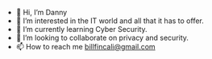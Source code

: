 - 👋 Hi, I’m Danny
- 👀 I’m interested in the IT world and all that it has to offer.
- 🌱 I’m currently learning Cyber Security.
- 💞️ I’m looking to collaborate on privacy and security. 
- 📫 How to reach me billfincali@gmail.com

<!---
dayepez/dayepez is a ✨ special ✨ repository because its `README.md` (this file) appears on your GitHub profile.
You can click the Preview link to take a look at your changes.
--->
